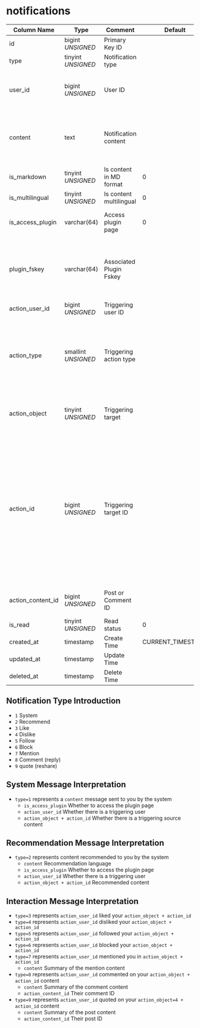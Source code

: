 # notifications

| Column Name | Type | Comment | Default | Null | Remark |
| --- | --- | --- | --- | --- | --- |
| id | bigint *UNSIGNED* | Primary Key ID |  | NO | Auto Increment |
| type | tinyint *UNSIGNED* | Notification type |  | NO |  |
| user_id | bigint *UNSIGNED* | User ID |  | NO | Related field [users->id](../users/users.md)，Owner of this notification |
| content | text | Notification content |  | YES | When involving posts or comments, a summary can be stored |
| is_markdown | tinyint *UNSIGNED* | Is content in MD format | 0 | NO | 0.No / 1.Yes |
| is_multilingual | tinyint *UNSIGNED* | Is content multilingual | 0 | NO | 0.No / 1.Yes |
| is_access_plugin | varchar(64) | Access plugin page | 0 | NO | Output access address of plugin_fskey |
| plugin_fskey | varchar(64) | Associated Plugin Fskey |  | YES | Related field [plugins->fskey](../plugins/plugins.md)<br>Notification message generated by which plugin |
| action_user_id | bigint *UNSIGNED* | Triggering user ID |  | YES | Related field [users->id](../users/users.md) |
| action_type | smallint *UNSIGNED* | Triggering action type |  | YES | 1.Like 2.Dislike 3.Follow 4.Block 5.Publish 6.Edit 7.Delete 8.Pin 9.Highlight 10.Manage |
| action_object | tinyint *UNSIGNED* | Triggering target |  | YES | 1.User / 2.Group / 3.Hashtag / 4.Post / 5.Comment |
| action_id | bigint *UNSIGNED* | Triggering target ID |  | YES | Origin of this notification<br>1.Related field [users->id](../users/users.md)<br>2.Related field [groups->id](../contents/groups.md)<br>3.Related field [hashtags->id](../contents/hashtags.md)<br>4.Related field [posts->id](../contents/posts.md)<br>5.Related field [comments->id](../contents/comments.md) |
| action_content_id | bigint *UNSIGNED* | Post or Comment ID |  | YES | Related field [posts->id](../contents/posts.md) or [comments->id](../contents/comments.md) |
| is_read | tinyint *UNSIGNED* | Read status | 0 | NO | 0.Unread / 1.Read |
| created_at | timestamp | Create Time | CURRENT_TIMESTAMP | NO |  |
| updated_at | timestamp | Update Time |  | YES |  |
| deleted_at | timestamp | Delete Time |  | YES |  |

## Notification Type Introduction

- `1` System
- `2` Recommend
- `3` Like
- `4` Dislike
- `5` Follow
- `6` Block
- `7` Mention
- `8` Comment (reply)
- `9` quote (reshare)

## System Message Interpretation

- `type=1` represents a `content` message sent to you by the system
    - `is_access_plugin` Whether to access the plugin page
    - `action_user_id` Whether there is a triggering user
    - `action_object + action_id` Whether there is a triggering source content

## Recommendation Message Interpretation

- `type=2` represents content recommended to you by the system
    - `content` Recommendation language
    - `is_access_plugin` Whether to access the plugin page
    - `action_user_id` Whether there is a triggering user
    - `action_object + action_id` Recommended content

## Interaction Message Interpretation

- `type=3` represents `action_user_id` liked your `action_object + action_id`
- `type=4` represents `action_user_id` disliked your `action_object + action_id`
- `type=5` represents `action_user_id` followed your `action_object + action_id`
- `type=6` represents `action_user_id` blocked your `action_object + action_id`
- `type=7` represents `action_user_id` mentioned you in `action_object + action_id`
    - `content` Summary of the mention content
- `type=8` represents `action_user_id` commented on your `action_object + action_id` content
    - `content` Summary of the comment content
    - `action_content_id` Their comment ID
- `type=9` represents `action_user_id` quoted on your `action_object=4 + action_id` content
    - `content` Summary of the post content
    - `action_content_id` Their post ID
